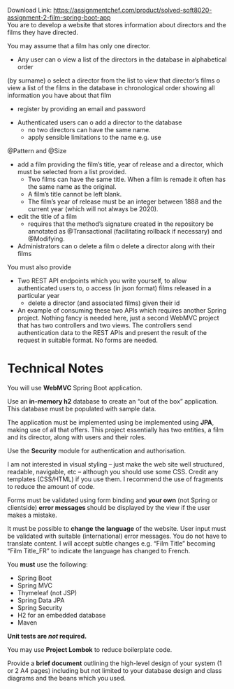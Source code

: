 Download Link: https://assignmentchef.com/product/solved-soft8020-assignment-2-film-spring-boot-app
<br>
You are to develop a website that stores information about directors and the films they have directed.

You may assume that a film has only one director.

<ul>

 <li>Any user can o view a list of the directors in the database in alphabetical order</li>

</ul>

(by surname) o select a director from the list to view that director’s films o view a list of the films in the database in chronological order showing all information you have about that film

<ul>

 <li>register by providing an email and password</li>

</ul>

<ul>

 <li>Authenticated users can o add a director to the database

  <ul>

   <li>no two directors can have the same name.</li>

   <li>apply sensible limitations to the name e.g. use</li>

  </ul></li>

</ul>

@Pattern and @Size

<ul>

 <li>add a film providing the film’s title, year of release and a director, which must be selected from a list provided.

  <ul>

   <li>Two films can have the same title. When a film is remade it often has the same name as the original.</li>

   <li>A film’s title cannot be left blank.</li>

   <li>The film’s year of release must be an integer between 1888 and the current year (which will not always be 2020).</li>

  </ul></li>

 <li>edit the title of a film

  <ul>

   <li>requires that the method’s signature created in the repository be annotated as @Transactional (facilitating rollback if necessary) and @Modifying.</li>

  </ul></li>

 <li>Administrators can o delete a film o delete a director along with their films</li>

</ul>

You must also provide

<ul>

 <li>Two REST API endpoints which you write yourself, to allow authenticated users to, o access (in json format) films released in a particular year

  <ul>

   <li>delete a director (and associated films) given their id</li>

  </ul></li>

 <li>An example of consuming these two APIs which requires another Spring project. Nothing fancy is needed here, just a second WebMVC project that has two controllers and two views. The controllers send authentication data to the REST APIs and present the result of the request in suitable format. No forms are needed.</li>

</ul>

<h1>Technical Notes</h1>

You will use <strong>WebMVC</strong> Spring Boot application.

Use an <strong>in-memory h2</strong> database to create an “out of the box” application. This database must be populated with sample data.

The application must be implemented using be implemented using <strong>JPA</strong>, making use of all that offers. This project essentially has two entities, a film and its director, along with users and their roles.

Use the <strong>Security</strong> module for authentication and authorisation.

I am not interested in visual styling – just make the web site well structured, readable, navigable, etc – although you should use some CSS. Credit any templates (CSS/HTML) if you use them.  I recommend the use of fragments to reduce the amount of code.

Forms must be validated using form binding and <strong>your own</strong> (not Spring or clientside) <strong>error messages </strong>should be displayed by the view if the user makes a mistake.

It must be possible to <strong>change</strong> <strong>the</strong> <strong>language</strong> of the website. User input must be validated with suitable (international) error messages. You do not have to translate content. I will accept subtle changes e.g. “Film Title” becoming “Film Title_FR” to indicate the language has changed to French.

You <strong>must</strong> use the following:




<ul>

 <li>Spring Boot</li>

 <li>Spring MVC</li>

 <li>Thymeleaf (not JSP)</li>

 <li>Spring Data JPA</li>

 <li>Spring Security</li>

 <li>H2 for an embedded database</li>

 <li>Maven</li>

</ul>

<strong>Unit tests are <em>not</em> required.</strong>

You may use <strong>Project Lombok</strong> to reduce boilerplate code.

Provide a <strong>brief document</strong> outlining the high-level design of your system (1 or 2 A4 pages) including but not limited to your database design and class diagrams and the beans which you used.


